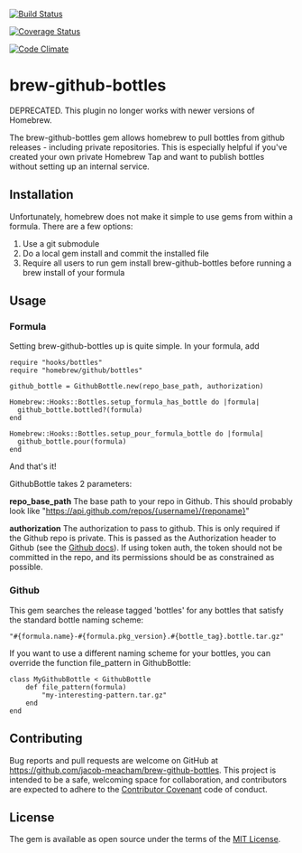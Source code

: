 [![Build Status](https://travis-ci.org/jacob-meacham/brew-github-bottles.svg?branch=develop)](https://travis-ci.org/jacob-meacham/brew-github-bottles)

[![Coverage Status](https://coveralls.io/repos/github/jacob-meacham/brew-github-bottles/badge.svg?branch=develop)](https://coveralls.io/github/jacob-meacham/brew-github-bottles?branch=develop)

[![Code Climate](https://codeclimate.com/github/jacob-meacham/brew-github-bottles/badges/gpa.svg)](https://codeclimate.com/github/jacob-meacham/brew-github-bottles)


# brew-github-bottles

<aside class="warning">
DEPRECATED. This plugin no longer works with newer versions of Homebrew.
</aside>

The brew-github-bottles gem allows homebrew to pull bottles from github releases - including private repositories. This is especially helpful if you've created your own private Homebrew Tap and want to publish bottles without setting up an internal service.


## Installation
Unfortunately, homebrew does not make it simple to use gems from within a formula. There are a few options:

1. Use a git submodule
2. Do a local gem install and commit the installed file
3. Require all users to run gem install brew-github-bottles before running a brew install of your formula


## Usage
### Formula
Setting brew-github-bottles up is quite simple. In your formula, add

```
require "hooks/bottles"
require "homebrew/github/bottles"

github_bottle = GithubBottle.new(repo_base_path, authorization)

Homebrew::Hooks::Bottles.setup_formula_has_bottle do |formula|
  github_bottle.bottled?(formula)
end

Homebrew::Hooks::Bottles.setup_pour_formula_bottle do |formula|
  github_bottle.pour(formula)
end
```

And that's it!

GithubBottle takes 2 parameters:

**repo_base_path**
The base path to your repo in Github. This should probably look like "https://api.github.com/repos/{username}/{reponame}"

**authorization**
The authorization to pass to github. This is only required if the Github repo is private. This is passed as the Authorization header to Github (see the [Github docs](https://developer.github.com/v3/oauth/)). If using token auth, the token should not be committed in the repo, and its permissions should be as constrained as possible.

### Github
This gem searches the release tagged 'bottles' for any bottles that satisfy the standard bottle naming scheme:

```
"#{formula.name}-#{formula.pkg_version}.#{bottle_tag}.bottle.tar.gz"
```

If you want to use a different naming scheme for your bottles, you can override the function file_pattern in GithubBottle:

```
class MyGithubBottle < GithubBottle
    def file_pattern(formula)
        "my-interesting-pattern.tar.gz"
    end
end
```

## Contributing

Bug reports and pull requests are welcome on GitHub at https://github.com/jacob-meacham/brew-github-bottles. This project is intended to be a safe, welcoming space for collaboration, and contributors are expected to adhere to the [Contributor Covenant](contributor-covenant.org) code of conduct.


## License

The gem is available as open source under the terms of the [MIT License](http://opensource.org/licenses/MIT).

